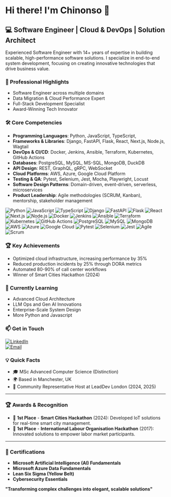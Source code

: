 # Hi there! I'm Chinonso 👋  

## 💻 Software Engineer | Cloud & DevOps | Solution Architect

Experienced Software Engineer with 14+ years of expertise in building scalable, high-performance software solutions. I specialize in end-to-end system development, focusing on creating innovative technologies that drive business value.  

### 🚀 Professional Highlights  
- Software Engineer across multiple domains  
- Data Migration & Cloud Performance Expert  
- Full-Stack Development Specialist  
- Award-Winning Tech Innovator  

### 🛠️ Core Competencies

- **Programming Languages**: Python, JavaScript, TypeScript,
- **Frameworks & Libraries**: Django, FastAPI, Flask, React, Next.js, Node.js, Wagtail
- **DevOps & CI/CD**: Docker, Jenkins, Ansible, Terraform, Kubernetes, GitHub Actions
- **Databases**: PostgreSQL, MySQL, MS-SQL, MongoDB, DuckDB
- **API Design**: REST, GraphQL, gRPC, WebSocket
- **Cloud Platforms**: AWS, Azure, Google Cloud Platform
- **Testing & QA**: Pytest, Selenium, Jest, Mocha, Playwright, Locust
- **Software Design Patterns**: Domain-driven, event-driven, serverless, microservices
- **Product Leadership**: Agile methodologies (SCRUM, Kanban), mentorship, stakeholder management

![Python](https://img.shields.io/badge/Python-3776AB?style=for-the-badge&logo=python&logoColor=white)
![JavaScript](https://img.shields.io/badge/JavaScript-F7DF1E?style=for-the-badge&logo=javascript&logoColor=black)
![TypeScript](https://img.shields.io/badge/TypeScript-007ACC?style=for-the-badge&logo=typescript&logoColor=white)
![Django](https://img.shields.io/badge/Django-092E20?style=for-the-badge&logo=django&logoColor=white)
![FastAPI](https://img.shields.io/badge/FastAPI-009688?style=for-the-badge&logo=fastapi&logoColor=white)
![Flask](https://img.shields.io/badge/Flask-000000?style=for-the-badge&logo=flask&logoColor=white)
![React](https://img.shields.io/badge/React-20232A?style=for-the-badge&logo=react&logoColor=61DAFB)
![Next.js](https://img.shields.io/badge/Next.js-000000?style=for-the-badge&logo=nextdotjs&logoColor=white)
![Node.js](https://img.shields.io/badge/Node.js-43853D?style=for-the-badge&logo=node.js&logoColor=white)
![Docker](https://img.shields.io/badge/Docker-2496ED?style=for-the-badge&logo=docker&logoColor=white)
![Jenkins](https://img.shields.io/badge/Jenkins-D24939?style=for-the-badge&logo=jenkins&logoColor=white)
![Ansible](https://img.shields.io/badge/Ansible-EE0000?style=for-the-badge&logo=ansible&logoColor=white)
![Terraform](https://img.shields.io/badge/Terraform-7B42BC?style=for-the-badge&logo=terraform&logoColor=white)
![Kubernetes](https://img.shields.io/badge/Kubernetes-326CE5?style=for-the-badge&logo=kubernetes&logoColor=white)
![GitHub Actions](https://img.shields.io/badge/GitHub_Actions-2088FF?style=for-the-badge&logo=github-actions&logoColor=white)
![PostgreSQL](https://img.shields.io/badge/PostgreSQL-316192?style=for-the-badge&logo=postgresql&logoColor=white)
![MySQL](https://img.shields.io/badge/MySQL-00000F?style=for-the-badge&logo=mysql&logoColor=white)
![MongoDB](https://img.shields.io/badge/MongoDB-4EA94B?style=for-the-badge&logo=mongodb&logoColor=white)
![AWS](https://img.shields.io/badge/Amazon_AWS-232F3E?style=for-the-badge&logo=amazon-aws&logoColor=white)
![Azure](https://img.shields.io/badge/Microsoft_Azure-0089D6?style=for-the-badge&logo=microsoft-azure&logoColor=white)
![Google Cloud](https://img.shields.io/badge/Google_Cloud-4285F4?style=for-the-badge&logo=google-cloud&logoColor=white)
![Pytest](https://img.shields.io/badge/Pytest-0A9EDC?style=for-the-badge&logo=pytest&logoColor=white)
![Selenium](https://img.shields.io/badge/Selenium-43B02A?style=for-the-badge&logo=selenium&logoColor=white)
![Jest](https://img.shields.io/badge/Jest-C21325?style=for-the-badge&logo=jest&logoColor=white)
![Agile](https://img.shields.io/badge/Agile-0095D5?style=for-the-badge&logo=agile&logoColor=white)
![Scrum](https://img.shields.io/badge/Scrum-009FDA?style=for-the-badge&logo=scrum&logoColor=white)

### 🏆 Key Achievements  
- Optimized cloud infrastructure, increasing performance by 35%  
- Reduced production incidents by 25% through DORA metrics  
- Automated 80-90% of call center workflows  
- Winner of Smart Cities Hackathon (2024)  


### 🌱 Currently Learning  
- Advanced Cloud Architecture  
- LLM Ops and Gen AI Innovations  
- Enterprise-Scale System Design
- More Python and Javascript

### 📫 Get in Touch  
[![LinkedIn](https://img.shields.io/badge/-LinkedIn-blue?style=flat-square&logo=Linkedin&logoColor=white)](https://www.linkedin.com/in/chinonso-ani/)  
[![Email](https://img.shields.io/badge/-Email-red?style=flat-square&logo=Gmail&logoColor=white)](mailto:achinonso@gmail.com)  

### 💡 Quick Facts  
- 🎓 MSc Advanced Computer Science (Distinction)  
- 🌍 Based in Manchester, UK  
- 🤝 Community Representative Host at LeadDev London (2024, 2025)

---

### 🏆 Awards & Recognition

- 🥇 **1st Place** - **Smart Cities Hackathon** (2024): Developed IoT solutions for real-time smart city management.
- 🥇 **1st Place** - **International Labour Organisation Hackathon** (2017): Innovated solutions to empower labor market participants.

---

### 📖 Certifications

- **Microsoft Artificial Intelligence (AI) Fundamentals**
- **Microsoft Azure Data Fundamentals**
- **Lean Six Sigma (Yellow Belt)**
- **Cybersecurity Essentials**

**"Transforming complex challenges into elegant, scalable solutions"**
